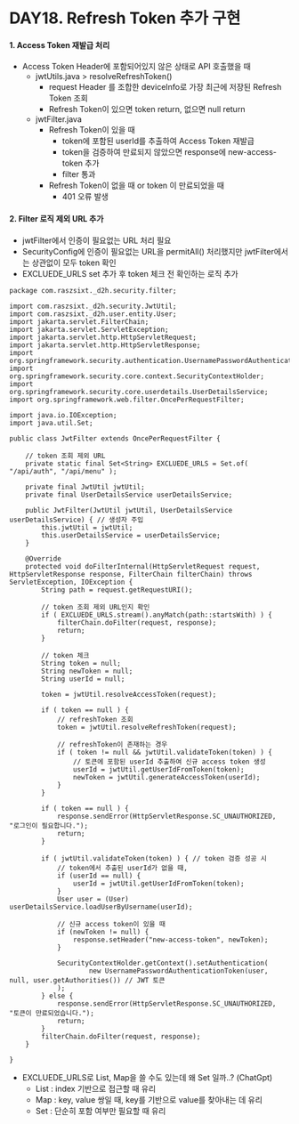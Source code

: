# DAY18. Refresh Token 추가 구현

#### 1. Access Token 재발급 처리
- Access Token Header에 포함되어있지 않은 상태로 API 호출했을 때
    - jwtUtils.java > resolveRefreshToken()
        - request Header 를 조합한 deviceInfo로 가장 최근에 저장된 Refresh Token 조회
        - Refresh Token이 있으면 token return, 없으면 null return
    - jwtFilter.java
        - Refresh Token이 있을 때
            - token에 포함된 userId를 추출하여 Access Token 재발급
            - token을 검증하여 만료되지 않았으면 response에 new-access-token 추가
            - filter 통과
        - Refresh Token이 없을 때 or token 이 만료되었을 때
            - 401 오류 발생

#### 2. Filter 로직 제외 URL 추가
- jwtFilter에서 인증이 필요없는 URL 처리 필요
- SecurityConfig에 인증이 필요없는 URL을 permitAll() 처리했지만 jwtFilter에서는 상관없이 모두 token 확인
- EXCLUEDE_URLS set 추가 후 token 체크 전 확인하는 로직 추가
```
package com.raszsixt._d2h.security.filter;

import com.raszsixt._d2h.security.JwtUtil;
import com.raszsixt._d2h.user.entity.User;
import jakarta.servlet.FilterChain;
import jakarta.servlet.ServletException;
import jakarta.servlet.http.HttpServletRequest;
import jakarta.servlet.http.HttpServletResponse;
import org.springframework.security.authentication.UsernamePasswordAuthenticationToken;
import org.springframework.security.core.context.SecurityContextHolder;
import org.springframework.security.core.userdetails.UserDetailsService;
import org.springframework.web.filter.OncePerRequestFilter;

import java.io.IOException;
import java.util.Set;

public class JwtFilter extends OncePerRequestFilter {

    // token 조회 제외 URL
    private static final Set<String> EXCLUEDE_URLS = Set.of( "/api/auth", "/api/menu" );

    private final JwtUtil jwtUtil;
    private final UserDetailsService userDetailsService;

    public JwtFilter(JwtUtil jwtUtil, UserDetailsService userDetailsService) { // 생성자 주입
        this.jwtUtil = jwtUtil;
        this.userDetailsService = userDetailsService;
    }

    @Override
    protected void doFilterInternal(HttpServletRequest request, HttpServletResponse response, FilterChain filterChain) throws ServletException, IOException {
        String path = request.getRequestURI();

        // token 조회 제외 URL인지 확인
        if ( EXCLUEDE_URLS.stream().anyMatch(path::startsWith) ) {
            filterChain.doFilter(request, response);
            return;
        }
        
        // token 체크
        String token = null;
        String newToken = null;
        String userId = null;

        token = jwtUtil.resolveAccessToken(request);

        if ( token == null ) {
            // refreshToken 조회
            token = jwtUtil.resolveRefreshToken(request);

            // refreshToken이 존재하는 경우
            if ( token != null && jwtUtil.validateToken(token) ) {
                // 토큰에 포함된 userId 추출하여 신규 access token 생성
                userId = jwtUtil.getUserIdFromToken(token);
                newToken = jwtUtil.generateAccessToken(userId);
            }
        }

        if ( token == null ) {
            response.sendError(HttpServletResponse.SC_UNAUTHORIZED, "로그인이 필요합니다.");
            return;
        }

        if ( jwtUtil.validateToken(token) ) { // token 검증 성공 시
            // token에서 추출된 userId가 없을 때,
            if (userId == null) {
                userId = jwtUtil.getUserIdFromToken(token);
            }
            User user = (User) userDetailsService.loadUserByUsername(userId);

            // 신규 access token이 있을 때
            if (newToken != null) {
                response.setHeader("new-access-token", newToken);
            }

            SecurityContextHolder.getContext().setAuthentication(
                    new UsernamePasswordAuthenticationToken(user, null, user.getAuthorities()) // JWT 토큰
            );
        } else {
            response.sendError(HttpServletResponse.SC_UNAUTHORIZED, "토큰이 만료되었습니다.");
            return;
        }
        filterChain.doFilter(request, response);
    }

}
```

- EXCLUEDE_URLS로 List, Map을 쓸 수도 있는데 왜 Set 일까..? (ChatGpt)
    - List : index 기반으로 접근할 때 유리
    - Map : key, value 쌍일 때, key를 기반으로 value를 찾아내는 데 유리
    - Set : 단순히 포함 여부만 필요할 때 유리